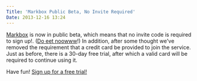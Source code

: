 ```yaml
---
Title: 'Markbox Public Beta, No Invite Required'
Date: 2013-12-16 13:24
---
```


[Markbox](http://markbox.io) is now in public beta, which means that no invite code is required to sign up!. ([Do eet noowww](https://app.markbox.io/account/signup)!) In addition, after some thought we've removed the requirement that a credit card be provided to join the service. Just as before, there is a 30-day free trial, after which a valid card will be required to continue using it.

Have fun! [Sign up for a free trial!](https://app.markbox.io/account/signup)